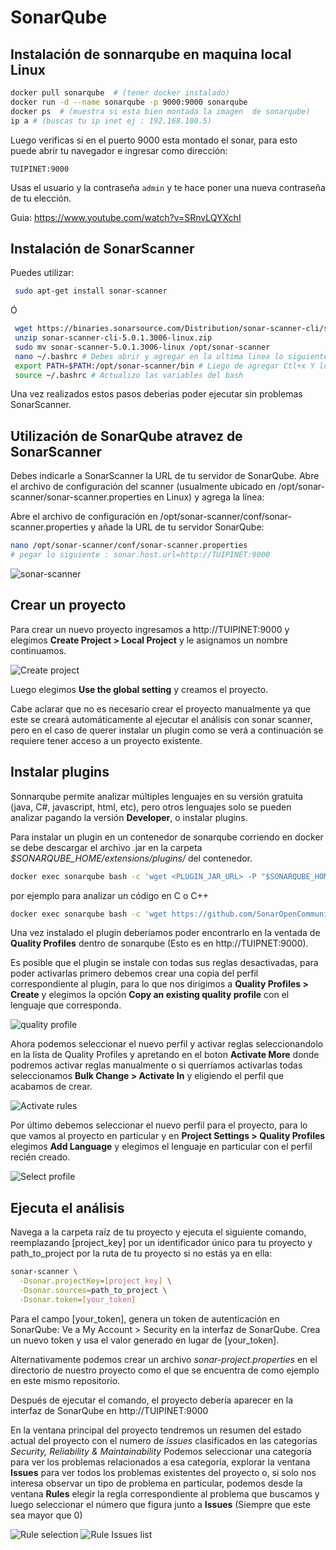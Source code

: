 # SonarQube

## Instalación de sonnarqube en maquina local Linux

```bash
docker pull sonarqube  # (tener docker instalado)
docker run -d --name sonarqube -p 9000:9000 sonarqube
docker ps  # (muestra si esta bien montada la imagen  de sonarqube)
ip a # (buscas tu ip inet ej : 192.168.100.5)
```
Luego verificas si en el puerto 9000 esta montado el sonar, para esto puede abrir tu navegador e ingresar como dirección:

```http
TUIPINET:9000
```
Usas el usuario y la contraseña `admin` y te hace poner una nueva contraseña de tu elección.

Guia: https://www.youtube.com/watch?v=SRnvLQYXchI

## Instalación de SonarScanner

Puedes utilizar:
```bash
 sudo apt-get install sonar-scanner
```
Ó

```bash
 wget https://binaries.sonarsource.com/Distribution/sonar-scanner-cli/sonar-scanner-cli-5.0.1.3006-linux.zip
 unzip sonar-scanner-cli-5.0.1.3006-linux.zip
 sudo mv sonar-scanner-5.0.1.3006-linux /opt/sonar-scanner
 nano ~/.bashrc # Debes abrir y agregar en la ultima linea lo siguiente:
 export PATH=$PATH:/opt/sonar-scanner/bin # Liego de agregar Ctl+x Y luego Y para guardar
 source ~/.bashrc # Actualizo las variables del bash
```

Una vez realizados estos pasos deberias poder ejecutar sin problemas SonarScanner.

## Utilización de SonarQube atravez de SonarScanner

Debes indicarle a SonarScanner la URL de tu servidor de SonarQube. Abre el archivo de configuración del scanner (usualmente ubicado en /opt/sonar-scanner/sonar-scanner.properties en Linux) y agrega la línea:

Abre el archivo de configuración en /opt/sonar-scanner/conf/sonar-scanner.properties y añade la URL de tu servidor SonarQube:

```bash
nano /opt/sonar-scanner/conf/sonar-scanner.properties
# pegar lo siguiente : sonar.host.url=http://TUIPINET:9000
```

![sonar-scanner](<Images/image_1.png>)

## Crear un proyecto

Para crear un nuevo proyecto ingresamos a http://TUIPINET:9000 y elegimos **Create Project > Local Project** y le asignamos un nombre continuamos.

![Create project](<Images/image_5.png>)

Luego elegimos **Use the global setting** y creamos el proyecto.

Cabe aclarar que no es necesario crear el proyecto manualmente ya que este se creará automáticamente al ejecutar el análisis con sonar scanner, pero en el caso de querer instalar un plugin como se verá a continuación se requiere tener acceso a un proyecto existente.

## Instalar plugins

Sonnarqube permite analizar múltiples lenguajes en su versión gratuita (java, C#, javascript, html, etc), pero otros lenguajes solo se pueden analizar pagando la versión **Developer**, o instalar plugins.

Para instalar un plugin en un contenedor de sonarqube corriendo en docker se debe descargar el archivo .jar en la carpeta *$SONARQUBE_HOME/extensions/plugins/* del contenedor.

```bash
docker exec sonarqube bash -c 'wget <PLUGIN_JAR_URL> -P "$SONARQUBE_HOME"/extensions/plugins/'
```

por ejemplo para analizar un código en C o C++

```bash
docker exec sonarqube bash -c 'wget https://github.com/SonarOpenCommunity/sonar-cxx/releases/download/cxx-2.2.0-beta.6/sonar-cxx-plugin-2.2.0.946.jar -P "$SONARQUBE_HOME"/extensions/plugins/'
```

Una vez instalado el plugin deberíamos poder encontrarlo en la ventada de **Quality Profiles** dentro de sonarqube (Esto es en http://TUIPNET:9000).

Es posible que el plugin se instale con todas sus reglas desactivadas, para poder activarlas primero debemos crear una copia del perfil correspondiente al plugin, para lo que nos dirigimos a **Quality Profiles > Create** y elegimos la opción **Copy an existing quality profile** con el lenguaje que corresponda.

![quality profile](<Images/image_2.png>)

Ahora podemos seleccionar el nuevo perfil y activar reglas seleccionandolo en la lista de Quality Profiles y apretando en el boton **Activate More** donde podremos activar reglas manualmente o si querríamos activarlas todas seleccionamos **Bulk Change > Activate In** y eligiendo el perfil que acabamos de crear.

![Activate rules](<Images/image_3.png>)

Por último debemos seleccionar el nuevo perfil para el proyecto, para lo que vamos al proyecto en particular y en **Project Settings > Quality Profiles** elegimos **Add Language** y elegimos el lenguaje en particular con el perfil recién creado.

![Select profile](<Images/image_4.png>)

## Ejecuta el análisis
Navega a la carpeta raíz de tu proyecto y ejecuta el siguiente comando, reemplazando [project_key] por un identificador único para tu proyecto y path_to_project por la ruta de tu proyecto si no estás ya en ella:

```bash
sonar-scanner \
  -Dsonar.projectKey=[project_key] \
  -Dsonar.sources=path_to_project \
  -Dsonar.token=[your_token]
```

Para el campo [your_token], genera un token de autenticación en SonarQube:
Ve a My Account > Security en la interfaz de SonarQube.
Crea un nuevo token y usa el valor generado en lugar de [your_token].

Alternativamente podemos crear un archivo *sonar-project.properties* en el directorio de nuestro proyecto como el que se encuentra de como ejemplo en este mismo repositorio.

Después de ejecutar el comando, el proyecto debería aparecer en la interfaz de SonarQube en http://TUIPINET:9000

En la ventana principal del proyecto tendremos un resumen del estado actual del proyecto con el numero de *issues* clasificados en las categorías *Security, Reliability & Maintainability* Podemos seleccionar una categoría para ver los problemas relacionados a esa categoría, explorar la ventana **Issues** para ver todos los problemas existentes del proyecto o, si solo nos interesa observar un tipo de problema en particular, podemos desde la ventana **Rules** elegir la regla correspondiente al problema que buscamos y luego seleccionar el número que figura junto a **Issues** (Siempre que este sea mayor que 0)

![Rule selection](<Images/image_6.png>)
![Rule Issues list](<Images/image_7.png>)